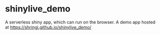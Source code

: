 # shinylive_demo
A serverless shiny app, which can run on the  browser.
A demo app hosted at https://shringi.github.io/shinylive_demo/
